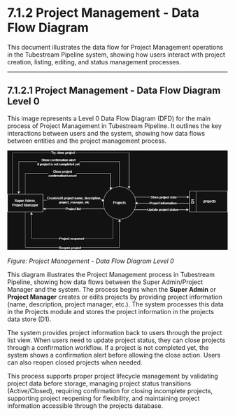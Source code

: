 # 7.1.2 Project Management - Data Flow Diagram

This document illustrates the data flow for Project Management operations in the Tubestream Pipeline system, showing how users interact with project creation, listing, editing, and status management processes.

---

## 7.1.2.1 Project Management - Data Flow Diagram Level 0

This image represents a Level 0 Data Flow Diagram (DFD) for the main process of Project Management in Tubestream Pipeline. It outlines the key interactions between users and the system, showing how data flows between entities and the project management process.

![7.1.2-Project-Management-0.png](7.1.2-Project-Management-0.png)

*Figure: Project Management - Data Flow Diagram Level 0*

This diagram illustrates the Project Management process in Tubestream Pipeline, showing how data flows between the Super Admin/Project Manager and the system. The process begins when the **Super Admin** or **Project Manager** creates or edits projects by providing project information (name, description, project manager, etc.). The system processes this data in the Projects module and stores the project information in the projects data store (D1).

The system provides project information back to users through the project list view. When users need to update project status, they can close projects through a confirmation workflow. If a project is not completed yet, the system shows a confirmation alert before allowing the close action. Users can also reopen closed projects when needed.

This process supports proper project lifecycle management by validating project data before storage, managing project status transitions (Active/Closed), requiring confirmation for closing incomplete projects, supporting project reopening for flexibility, and maintaining project information accessible through the projects database.